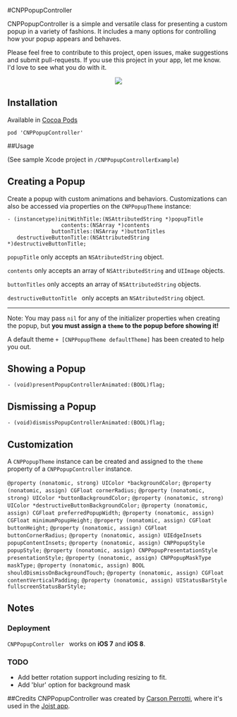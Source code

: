 #CNPPopupController

CNPPopupController is a simple and versatile class for presenting a custom popup in a variety of fashions. It includes a many options for controlling how your popup appears and behaves.

Please feel free to contribute to this project, open issues, make suggestions and submit pull-requests. If you use this project in your app, let me know. I'd love to see what you do with it. 

<p align="center"><img src="https://raw.githubusercontent.com/carsonperrotti/CNPPopupController/master/CNPPopupControllerExample/CNPPopupController.gif"/></p>

## Installation

Available in [Cocoa Pods](http://cocoapods.org/?q=CNPPopupController)

`pod 'CNPPopupController'`

##Usage

(See sample Xcode project in `/CNPPopupControllerExample`)

## Creating a Popup

Create a popup with custom animations and behaviors. Customizations can also be accessed via properties on the `CNPPopupTheme` instance:

	- (instancetype)initWithTitle:(NSAttributedString *)popupTitle
                     contents:(NSArray *)contents
                  buttonTitles:(NSArray *)buttonTitles
       destructiveButtonTitle:(NSAttributedString *)destructiveButtonTitle;

`popupTitle` only accepts an `NSAtributedString` object.

`contents` only accepts an array of `NSAttributedString` and `UIImage` objects.

`buttonTitles` only accepts an array of `NSAttributedString` objects.

`destructiveButtonTitle ` only accepts an `NSAtributedString` object.

---

Note: You may pass `nil` for any of the initializer properties when creating the popup, but **you must assign a `theme` to the popup before showing it!**

A default theme `+ [CNPPopupTheme defaultTheme]` has been created to help you out.
					
## Showing a Popup

`- (void)presentPopupControllerAnimated:(BOOL)flag;`

## Dismissing a Popup

`- (void)dismissPopupControllerAnimated:(BOOL)flag;`

## Customization

A `CNPPopupTheme` instance can be created and assigned to the `theme` property of a `CNPPopupController` instance. 

`@property (nonatomic, strong) UIColor *backgroundColor;`
`@property (nonatomic, assign) CGFloat cornerRadius;`
`@property (nonatomic, strong) UIColor *buttonBackgroundColor;`
`@property (nonatomic, strong) UIColor *destructiveButtonBackgroundColor;`
`@property (nonatomic, assign) CGFloat preferredPopupWidth;`
`@property (nonatomic, assign) CGFloat minimumPopupHeight;`
`@property (nonatomic, assign) CGFloat buttonHeight;`
`@property (nonatomic, assign) CGFloat buttonCornerRadius;`
`@property (nonatomic, assign) UIEdgeInsets popupContentInsets;`
`@property (nonatomic, assign) CNPPopupStyle popupStyle;`
`@property (nonatomic, assign) CNPPopupPresentationStyle presentationStyle;`
`@property (nonatomic, assign) CNPPopupMaskType maskType;`
`@property (nonatomic, assign) BOOL shouldDismissOnBackgroundTouch;`
`@property (nonatomic, assign) CGFloat contentVerticalPadding;`
`@property (nonatomic, assign) UIStatusBarStyle fullscreenStatusBarStyle;`

## Notes

### Deployment
`CNPPopupController ` works on **iOS 7** and **iOS 8**.

### TODO
- Add better rotation support including resizing to fit.
- Add 'blur' option for background mask

##Credits
CNPPopupController was created by [Carson Perrotti](http://carsonperrotti.com), where it's used in the [Joist app](http://joistapp.com).
